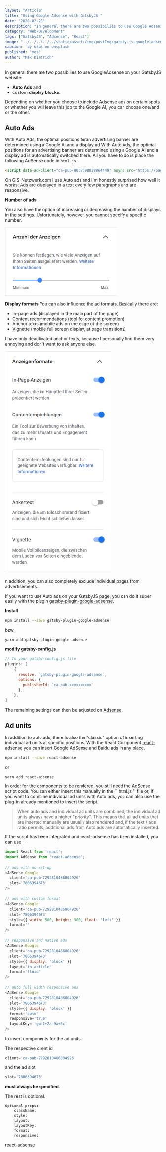 ```yaml
---
layout: "Article"
title: "Using Google Adsense with GatsbyJS "
date: "2020-02-20"
description: "In general there are two possibilies to use Google Adsense on your GatsbyJS website Auto Ads and custom display blocks.Depending on whether you choose to include Adsense ads on certain spots or whether you will leave this job to the Google AI, you can choose one/and or the other."
category: "Web-Development"
tags: ["GatsbyJS", "Adsense", "React"]
image: "../../../../../static/assets/img/postImg/gatsby-js-google-adsense.jpg"
caption: "by USGS on Unsplash"
published: "yes"
author: "Max Dietrich"
---
```


In general there are two possibilies to use GoogleAdsense on your GatsbyJS website:
+ **Auto Ads** and
+ custom **display blocks**.

Depending on whether you choose to include Adsense ads on certain spots or whether you will leave this job to the Google AI, you can choose one/and or the other.

## Auto Ads

With Auto Ads, the optimal positions foran advertising banner are determined using a Google Ai and a display ad
With Auto Ads, the optimal positions for an advertising banner are determined using a Google AI and a display ad is automatically switched there. All you have to do is place the following AdSense code in ``html.js``.
```html
<script data-ad-client="ca-pub-0037698828864449" async src="https://pagead2.googlesyndication.com/pagead/js/adsbygoogle.js"></script>
```
On GIS-Netzwerk.com I use Auto ads and I'm honestly surprised how well it works.
Ads are displayed in a text every few paragraphs and are responsive.

**Number of ads**

You also have the option of increasing or decreasing the number of displays in the settings.
Unfortunately, however, you cannot specify a specific number.

![Number of displays](anzahl_der_anzeigen.png "Number of displays")

**Display formats**
You can also influence the ad formats.
Basically there are:
+ In-page ads (displayed in the main part of the page)
+ Content recommendations (tool for content promotion)
+ Anchor texts (mobile ads on the edge of the screen)
+ Vignette (mobile full screen display, at page transitions)

I have only deactivated anchor texts, because I personally find them very annoying and don't want to ask anyone else.

![Display formats](anzeigenformate.png "Display formats")

n addition, you can also completely exclude individual pages from advertisements.

If you want to use Auto ads on your GatsbyJS page, you can do it super easily with the plugin [gatsby-plugin-google-adsense](https://www.gatsbyjs.org/packages/gatsby-plugin-google-adsense/ "gatsby-plugin-google-adsense").

**Install**
```bash
npm install --save gatsby-plugin-google-adsense
```
bzw.
```bash
yarn add gatsby-plugin-google-adsense
```
**modify gatsby-config.js**
```js
// In your gatsby-config.js file
plugins: [
    {
      resolve: `gatsby-plugin-google-adsense`,
      options: {
        publisherId: `ca-pub-xxxxxxxxxx`
      },
    },
]
```
The remaining settings can then be adjusted on [Adsense](https://www.google.com/adsense/ "Adsense").

## Ad units
In addition to auto ads, there is also the "classic" option of inserting individual ad units at specific positions.
With the React Component [react-adsense](https://github.com/hustcc/react-adsense "react-adsense") you can insert Google AdSense and Baidu ads in any place.

```bash
npm install --save react-adsense
```
or
```bash
yarn add react-adsense
```

In order for the components to be rendered, you still need the AdSense script code. You can either insert this manually in the `` html.js '' file or, if you want to combine individual ad units with Auto ads, you can also use the plug-in already mentioned to insert the script.

> When auto ads and individual ad units are combined, the individual ad units always have a higher "priority". This means that all ad units that are inserted manually are usually also rendered and, if the text / ads ratio permits, additional ads from Auto ads are automatically inserted.

If the script has been integrated and react-adsense has been installed, you can use
```js
import React from 'react';
import AdSense from 'react-adsense';

// ads with no set-up
<AdSense.Google
  client='ca-pub-7292810486004926'
  slot='7806394673'
/>

// ads with custom format
<AdSense.Google
  client='ca-pub-7292810486004926'
  slot='7806394673'
  style={{ width: 500, height: 300, float: 'left' }}
  format=''
/>

// responsive and native ads
<AdSense.Google
  client='ca-pub-7292810486004926'
  slot='7806394673'
  style={{ display: 'block' }}
  layout='in-article'
  format='fluid'
/>

// auto full width responsive ads
<AdSense.Google
  client='ca-pub-7292810486004926'
  slot='7806394673'
  style={{ display: 'block' }}
  format='auto'
  responsive='true'
  layoutKey='-gw-1+2a-9x+5c'
/>
```
to insert components for the ad units.


The respective client id
```js
client='ca-pub-7292810486004926'
``` 
and the ad slot 
```js
slot='7806394673'
```
**must always be specified**.

The rest is optional.
```
Optional props:
    className:
    style:
    layout:
    layoutKey:
    format:
    responsive:
```

[react-adsense](https://github.com/hustcc/react-adsense "react-adsense")